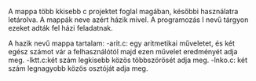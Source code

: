 A mappa több kkisebb c projektet foglal magában, későbbi használatra letárolva.
A mappák neve azért házik mivel. A programozás I nevű tárgyon ezeket adták fel házi feladatnak.

A hazik nevű mappa tartalam: -arit.c: egy aritmetikai műveletet, és két egész számot vár a felhasználótól majd ezen művelet eredményét adja meg.
                             -lktt.c:két szám legkisebb közös többszörösét adja meg.
                             -lnko.c: két szám legnagyobb közös osztóját adja meg.
